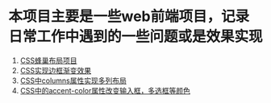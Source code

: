 # 本项目主要是一些web前端项目，记录日常工作中遇到的一些问题或是效果实现
1. [CSS蜂巢布局项目](https://xubinbin2016.github.io/webProject/cssBeesLayout/)
2. [CSS实现边框渐变效果](https://xubinbin2016.github.io/webProject/borderImage/)
3. [CSS中columns属性实现多列布局](https://xubinbin2016.github.io/webProject/cssColumns/)
4. [CSS中的accent-color属性改变输入框，多选框等颜色](https://xubinbin2016.github.io/webProject/cssAccentColor/)